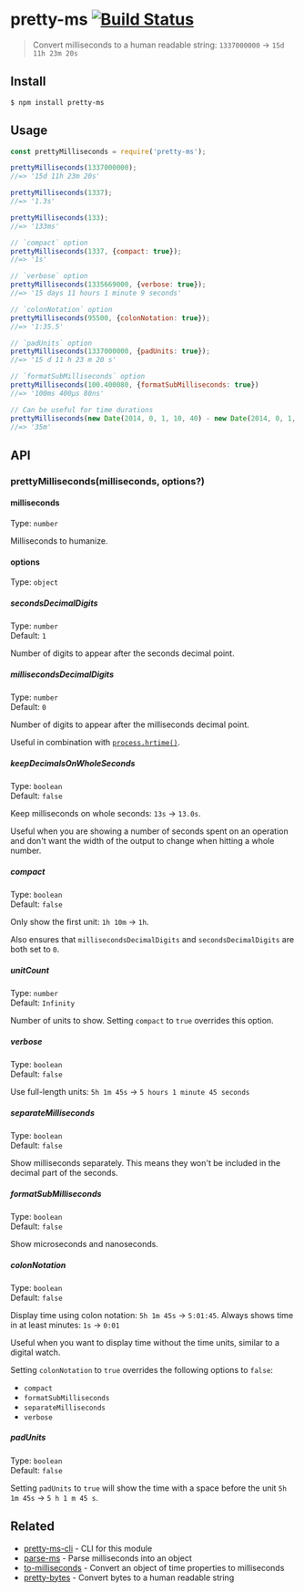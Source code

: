 # pretty-ms [![Build Status](https://travis-ci.org/sindresorhus/pretty-ms.svg?branch=master)](https://travis-ci.org/sindresorhus/pretty-ms)

> Convert milliseconds to a human readable string: `1337000000` → `15d 11h 23m 20s`

## Install

```
$ npm install pretty-ms
```

## Usage

```js
const prettyMilliseconds = require('pretty-ms');

prettyMilliseconds(1337000000);
//=> '15d 11h 23m 20s'

prettyMilliseconds(1337);
//=> '1.3s'

prettyMilliseconds(133);
//=> '133ms'

// `compact` option
prettyMilliseconds(1337, {compact: true});
//=> '1s'

// `verbose` option
prettyMilliseconds(1335669000, {verbose: true});
//=> '15 days 11 hours 1 minute 9 seconds'

// `colonNotation` option
prettyMilliseconds(95500, {colonNotation: true});
//=> '1:35.5'

// `padUnits` option
prettyMilliseconds(1337000000, {padUnits: true});
//=> '15 d 11 h 23 m 20 s'

// `formatSubMilliseconds` option
prettyMilliseconds(100.400080, {formatSubMilliseconds: true})
//=> '100ms 400µs 80ns'

// Can be useful for time durations
prettyMilliseconds(new Date(2014, 0, 1, 10, 40) - new Date(2014, 0, 1, 10, 5))
//=> '35m'
```

## API

### prettyMilliseconds(milliseconds, options?)

#### milliseconds

Type: `number`

Milliseconds to humanize.

#### options

Type: `object`

##### secondsDecimalDigits

Type: `number`\
Default: `1`

Number of digits to appear after the seconds decimal point.

##### millisecondsDecimalDigits

Type: `number`\
Default: `0`

Number of digits to appear after the milliseconds decimal point.

Useful in combination with [`process.hrtime()`](https://nodejs.org/api/process.html#process_process_hrtime).

##### keepDecimalsOnWholeSeconds

Type: `boolean`\
Default: `false`

Keep milliseconds on whole seconds: `13s` → `13.0s`.

Useful when you are showing a number of seconds spent on an operation and don't want the width of the output to change when hitting a whole number.

##### compact

Type: `boolean`\
Default: `false`

Only show the first unit: `1h 10m` → `1h`.

Also ensures that `millisecondsDecimalDigits` and `secondsDecimalDigits` are both set to `0`.

##### unitCount

Type: `number`\
Default: `Infinity`

Number of units to show. Setting `compact` to `true` overrides this option.

##### verbose

Type: `boolean`\
Default: `false`

Use full-length units: `5h 1m 45s` → `5 hours 1 minute 45 seconds`

##### separateMilliseconds

Type: `boolean`\
Default: `false`

Show milliseconds separately. This means they won't be included in the decimal part of the seconds.

##### formatSubMilliseconds

Type: `boolean`\
Default: `false`

Show microseconds and nanoseconds.

##### colonNotation

Type: `boolean`\
Default: `false`

Display time using colon notation: `5h 1m 45s` → `5:01:45`. Always shows time in at least minutes: `1s` → `0:01`

Useful when you want to display time without the time units, similar to a digital watch.

Setting `colonNotation` to `true` overrides the following options to `false`:
- `compact`
- `formatSubMilliseconds`
- `separateMilliseconds`
- `verbose`

##### padUnits

Type: `boolean`\
Default: `false`

Setting `padUnits` to `true` will show the time with a space before the unit `5h 1m 45s` → `5 h 1 m 45 s`.

## Related

- [pretty-ms-cli](https://github.com/sindresorhus/pretty-ms-cli) - CLI for this module
- [parse-ms](https://github.com/sindresorhus/parse-ms) - Parse milliseconds into an object
- [to-milliseconds](https://github.com/sindresorhus/to-milliseconds) - Convert an object of time properties to milliseconds
- [pretty-bytes](https://github.com/sindresorhus/pretty-bytes) - Convert bytes to a human readable string
